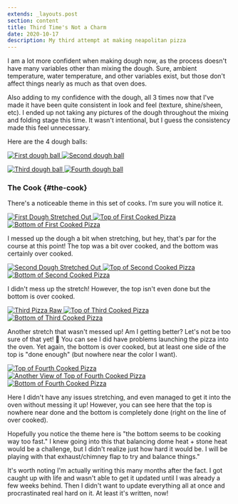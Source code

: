 ```yaml
---
extends: _layouts.post
section: content
title: Third Time's Not a Charm
date: 2020-10-17
description: My third attempt at making neapolitan pizza
---
```


I am a lot more confident when making dough now, as the process doesn't have
many variables other than mixing the dough. Sure, ambient temperature, water
temperature, and other variables exist, but those don't affect things nearly
as much as that oven does.

Also adding to my confidence with the dough, all 3 times now that I've made it
have been quite consistent in look and feel (texture, shine/sheen, etc). I
ended up not taking any pictures of the dough throughout the mixing and folding
stage this time. It wasn't intentional, but I guess the consistency made this
feel unnecessary.

Here are the 4 dough balls:

<div class="text-center m-auto">
<a href="{{ $page->baseUrl . '/assets/img/third/doughball1.jpg' }}" target="_blank">
<img src="{{ $page->baseUrl . '/assets/img/third/doughball1.jpg' }}"
    alt="First dough ball"
    class="w-64 inline">
</a>

<a href="{{ $page->baseUrl . '/assets/img/third/doughball2.jpg' }}" target="_blank">
<img src="{{ $page->baseUrl . '/assets/img/third/doughball2.jpg' }}"
    alt="Second dough ball"
    class="w-64 inline">
</a>
</div>
<p></p>
<div class="text-center m-auto">
<a href="{{ $page->baseUrl . '/assets/img/third/doughball3.jpg' }}" target="_blank">
<img src="{{ $page->baseUrl . '/assets/img/third/doughball3.jpg' }}"
    alt="Third dough ball"
    class="w-64 inline">
</a>

<a href="{{ $page->baseUrl . '/assets/img/third/doughball4.jpg' }}" target="_blank">
<img src="{{ $page->baseUrl . '/assets/img/third/doughball4.jpg' }}"
    alt="Fourth dough ball"
    class="w-64 inline">
</a>
</div>

### The Cook {#the-cook}

<p>
    There's a noticeable theme in this set of cooks. I'm sure you will notice it.
</p>

<div class="text-center m-auto">
<a href="{{ $page->baseUrl . '/assets/img/third/pizza1stretch.jpg' }}" target="_blank">
<img src="{{ $page->baseUrl . '/assets/img/third/pizza1stretch.jpg' }}"
    alt="First Dough Stretched Out"
    class="h-64 inline">
</a>

<a href="{{ $page->baseUrl . '/assets/img/third/pizza1top.jpg' }}" target="_blank">
<img src="{{ $page->baseUrl . '/assets/img/third/pizza1top.jpg' }}"
    alt="Top of First Cooked Pizza"
    class="h-64 inline">
</a>

<a href="{{ $page->baseUrl . '/assets/img/third/pizza1bottom.jpg' }}" target="_blank">
<img src="{{ $page->baseUrl . '/assets/img/third/pizza1bottom.jpg' }}"
    alt="Bottom of First Cooked Pizza"
    class="h-64 inline">
</a>
</div>

<p>
    I messed up the dough a bit when stretching, but hey, that's par for the course
    at this point! The top was a bit over cooked, and the bottom was certainly
    over cooked.
</p>

<div class="text-center m-auto">
<a href="{{ $page->baseUrl . '/assets/img/third/pizza2stretch.jpg' }}" target="_blank">
<img src="{{ $page->baseUrl . '/assets/img/third/pizza2stretch.jpg' }}"
    alt="Second Dough Stretched Out"
    class="h-64 inline">
</a>

<a href="{{ $page->baseUrl . '/assets/img/third/pizza2top.jpg' }}" target="_blank">
<img src="{{ $page->baseUrl . '/assets/img/third/pizza2top.jpg' }}"
    alt="Top of Second Cooked Pizza"
    class="h-64 inline">
</a>

<a href="{{ $page->baseUrl . '/assets/img/third/pizza2bottom.jpg' }}" target="_blank">
<img src="{{ $page->baseUrl . '/assets/img/third/pizza2bottom.jpg' }}"
    alt="Bottom of Second Cooked Pizza"
    class="h-64 inline">
</a>
</div>

<p>
    I didn't mess up the stretch! However, the top isn't even done but the
    bottom is over cooked.
</p>

<div class="text-center m-auto">
<a href="{{ $page->baseUrl . '/assets/img/third/pizza3raw.jpg' }}" target="_blank">
<img src="{{ $page->baseUrl . '/assets/img/third/pizza3raw.jpg' }}"
    alt="Third Pizza Raw"
    class="h-64 inline">
</a>

<a href="{{ $page->baseUrl . '/assets/img/third/pizza3top.jpg' }}" target="_blank">
<img src="{{ $page->baseUrl . '/assets/img/third/pizza3top.jpg' }}"
    alt="Top of Third Cooked Pizza"
    class="h-64 inline">
</a>

<a href="{{ $page->baseUrl . '/assets/img/third/pizza3bottom.jpg' }}" target="_blank">
<img src="{{ $page->baseUrl . '/assets/img/third/pizza3bottom.jpg' }}"
    alt="Bottom of Third Cooked Pizza"
    class="h-64 inline">
</a>
</div>

<p>
    Another stretch that wasn't messed up! Am I getting better? Let's not be
    too sure of that yet! 🤣  You can see I did have problems launching the
    pizza into the oven. Yet again, the bottom is over cooked, but at least one
    side of the top is "done enough" (but nowhere near the color I want).
</p>

<div class="text-center m-auto">
<a href="{{ $page->baseUrl . '/assets/img/third/pizza4top.jpg' }}" target="_blank">
<img src="{{ $page->baseUrl . '/assets/img/third/pizza4top.jpg' }}"
    alt="Top of Fourth Cooked Pizza"
    class="h-64 inline">
</a>

<a href="{{ $page->baseUrl . '/assets/img/third/pizza4top2.jpg' }}" target="_blank">
<img src="{{ $page->baseUrl . '/assets/img/third/pizza4top2.jpg' }}"
    alt="Another View of Top of Fourth Cooked Pizza"
    class="h-64 inline">
</a>

<a href="{{ $page->baseUrl . '/assets/img/third/pizza4bottom.jpg' }}" target="_blank">
<img src="{{ $page->baseUrl . '/assets/img/third/pizza4bottom.jpg' }}"
    alt="Bottom of Fourth Cooked Pizza"
    class="h-64 inline">
</a>
</div>

<p>
    Here I didn't have any issues stretching, and even managed to get it into
    the oven without messing it up! However, you can see here that the top is
    nowhere near done and the bottom is completely done (right on the line of
    over cooked).
</p>

<p>
    Hopefully you notice the theme here is "the bottom seems to be cooking way
    too fast." I knew going into this that balancing dome heat + stone heat
    would be a challenge, but I didn't realize just how hard it would be. I
    will be playing with that exhaust/chimney flap to try and balance things."
</p>

<p>
    It's worth noting I'm actually writing this many months after the fact. I
    got caught up with life and wasn't able to get it updated until I was
    already a few weeks behind. Then I didn't want to update everything all at
    once and procrastinated real hard on it. At least it's written, now!
</p>
